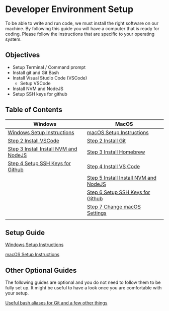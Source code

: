 # Developer Environment Setup

To be able to write and run code, we must install the right software on our machine. By following this guide you will have a computer that is ready for coding. Please follow the instructions that are specific to your operating system.

## Objectives

- Setup Terminal / Command prompt
- Install git and Git Bash
- Install Visual Studio Code (VSCode)
  - Setup VSCode
- Install NVM and NodeJS
- Setup SSH keys for github

## Table of Contents
| Windows | MacOS |
| ----- | ---------- |
| [Windows Setup Instructions](windows/1-windows-setup-instructions-git-install.md) | [macOS Setup Instructions](macos/1-macos-setup-instructions-terminal-setup.md) |
| [Step 2 Install VSCode](windows/2-windows-setup-instructions-vscode-install.md) | [Step 2 Install Git](macos/2-macos-setup-instructions-install-git.md) |
| [Step 3 Install Install NVM and NodeJS](windows/3-windows-setup-instructions-node-install.md) | [Step 3 Install Homebrew](macos/3-macos-setup-instructions-homebrew.md) |
| [Step 4 Setup SSH Keys for Github](windows/4-windows-setup-instructions-setup-ssh.md) | [Step 4 Install VS Code](macos/4-macos-setup-instructions-vscode-install.md) |
|  | [Step 5 Install Install NVM and NodeJS](macos/5-macos-setup-instructions-node-install.md) |
|  | [Step 6 Setup SSH Keys for Github](macos/6-macos-setup-instructions-setup-ssh.md) |
|  | [Step 7 Change macOS Settings](macos/7-macos-setup-instructions-change-settings.md) |
|  |  |



## Setup Guide

[Windows Setup Instructions](windows/1-windows-setup-instructions-git-install.md)

[macOS Setup Instructions](macos/1-macos-setup-instructions-terminal-setup.md)

## Other Optional Guides

The following guides are optional and you do not need to follow them to be fully set up. It might be useful to have a look once you are comfortable with your setup.

[Useful bash aliases for Git and a few other things](git-aliases.md)

